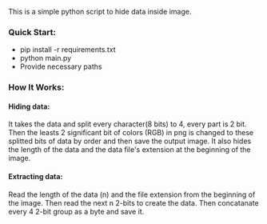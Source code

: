 This is a simple python script to hide data inside image.

### Quick Start:
* pip install -r requirements.txt
* python main.py
* Provide necessary paths

### How It Works:
#### Hiding data:
It takes the data and split every character(8 bits) to 4, every part is 2 bit. Then the leasts 2 significant bit of colors (RGB) in png is changed to these splitted bits of data by order and then save the output image. It also hides the length of the data and the data file's extension at the beginning of the image.

#### Extracting data:
Read the length of the data (n) and the file extension from the beginning of the image. Then read the next n 2-bits to create the data. Then concatanate every 4 2-bit group as a byte and save it.